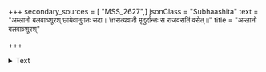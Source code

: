 +++
secondary_sources = [ "MSS_2627",]
jsonClass = "Subhaashita"
text = "अम्लानो बलवाञ्शूरश् छायेवानुगतः सदा।  \nसत्यवादी मृदुर्दान्तः स राजवसतिं वसेत्॥"
title = "अम्लानो बलवाञ्शूरश्"

+++

<details><summary>Text</summary>

अम्लानो बलवाञ्शूरश् छायेवानुगतः सदा।  
सत्यवादी मृदुर्दान्तः स राजवसतिं वसेत्॥
</details>
